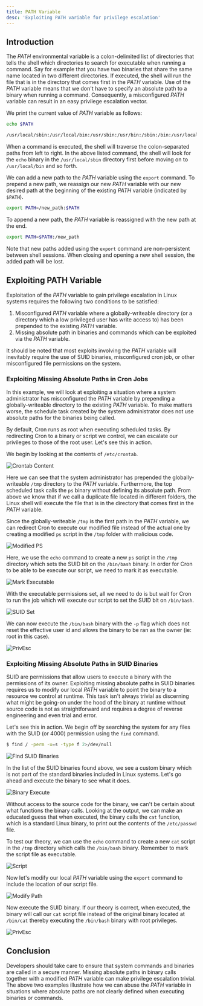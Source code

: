 ```yaml
---
title: PATH Variable
desc: 'Exploiting PATH variable for privilege escalation'
---
```

## Introduction
The *PATH* environmental variable is a colon-delimited list of directories that tells the shell which directories to search for executable when running a command. Say for example that you have two binaries that share the same name located in two different directories. If executed, the shell will run the file that is in the directory that comes first in the *PATH* variable. Use of the *PATH* variable means that we don't have to specify an absolute path to a binary when running a command. Consequently, a misconfigured *PATH* variable can result in an easy privilege escalation vector.

We print the current value of *PATH* variable as follows:

```sh
echo $PATH

/usr/local/sbin:/usr/local/bin:/usr/sbin:/usr/bin:/sbin:/bin:/usr/local/games:/usr/games
```
When a command is executed, the shell will traverse the colon-separated paths from left to right. In the above listed command, the shell will look for the `echo` binary in the `/usr/local/sbin` directory first before moving on to `/usr/local/bin` and so forth.

We can add a new path to the *PATH* variable using the `export` command. To prepend a new path, we reassign our new *PATH* variable with our new desired path at the beginning of the existing *PATH* variable (indicated by `$PATH`).

```sh
export PATH=/new_path:$PATH
```
To append a new path, the *PATH* variable is reassigned with the new path at the end.

```sh
export PATH=$PATH:/new_path
```
Note that new paths added using the `export` command are non-persistent between shell sessions. When closing and opening a new shell session, the added path will be lost.

## Exploiting PATH Variable
Exploitation of the *PATH* variable to gain privilege escalation in Linux systems requires the following two conditions to be satisfied:

1. Misconfigured *PATH* variable where a globally-writeable directory (or a directory which a low privileged user has write access to) has been prepended to the existing *PATH* variable.
2. Missing absolute path in binaries and commands which can be exploited via the *PATH* variable.

It should be noted that most exploits involving the *PATH* variable will inevitably require the use of SUID binaries, misconfigured cron job, or other misconfigured file permissions on the system.

### Exploiting Missing Absolute Paths in Cron Jobs
In this example, we will look at exploiting a situation where a system administrator has misconfigured the *PATH* variable by prepending a globally-writeable directory to the existing *PATH* variable. To make matters worse, the schedule task created by the system administrator does not use absolute paths for the binaries being called.

By default, Cron runs as root when executing scheduled tasks. By redirecting Cron to a binary or script we control, we can escalate our privileges to those of the root user. Let's see this in action.

We begin by looking at the contents of `/etc/crontab`.

![Crontab Content](../../assets/images/path/01-crontab.png)

Here we can see that the system administrator has prepended the globally-writeable `/tmp` directory to the *PATH* variable. Furthermore, the top scheduled task calls the `ps` binary without defining its absolute path. From above we know that if we call a duplicate file located in different folders, the Linux shell will execute the file that is in the directory that comes first in the *PATH* variable.

Since the globally-writeable `/tmp` is the first path in the *PATH* variable, we can redirect Cron to execute our modified file instead of the actual one by creating a modified `ps` script in the `/tmp` folder with malicious code.

![Modified PS](../../assets/images/path/02-script.png)

Here, we use the `echo` command to create a new `ps` script in the `/tmp` directory which sets the SUID bit on the `/bin/bash` binary. In order for Cron to be able to be execute our script, we need to mark it as executable.

![Mark Executable](../../assets/images/path/03-permissions.png)

With the executable permissions set, all we need to do is but wait for Cron to run the job which will execute our script to set the SUID bit on `/bin/bash`.

![SUID Set](../../assets/images/path/04-SUID.png)

We can now execute the `/bin/bash` binary with the `-p` flag which does not reset the effective user id and allows the binary to be ran as the owner (ie: root in this case).

![PrivEsc](../../assets/images/path/05-cronprivesc.png)

### Exploiting Missing Absolute Paths in SUID Binaries
SUID are permissions that allow users to execute a binary with the permissions of its owner. Exploiting missing absolute paths in SUID binaries requires us to modify our local *PATH* variable to point the binary to a resource we control at runtime. This task isn't always trivial as discerning what might be going-on under the hood of the binary at runtime without source code is not as straightforward and requires a degree of reverse engineering and even trial and error.

Let's see this in action. We begin off by searching the system for any files with the SUID (or 4000) permission using the `find` command.

```sh
$ find / -perm -u=s -type f 2>/dev/null
```
![Find SUID Binaries](../../assets/images/path/06-findsuid.png)

In the list of the SUID binaries found above, we see a custom binary which is not part of the standard binaries included in Linux systems. Let's go ahead and execute the binary to see what it does.

![Binary Execute](../../assets/images/path/07-runbinary.png)

Without access to the source code for the binary, we can't be certain about what functions the binary calls. Looking at the output, we can make an educated guess that when executed, the binary calls the `cat` function, which is a standard Linux binary, to print out the contents of the `/etc/passwd` file.

To test our theory, we can use the `echo` command to create a new `cat` script in the `/tmp` directory which calls the `/bin/bash` binary. Remember to mark the script file as executable.

![Script](../../assets/images/path/08-catscript.png)

Now let's modify our local *PATH* variable using the `export` command to include the location of our script file.

![Modify Path](../../assets/images/path/09-exportpath.png)

Now execute the SUID binary. If our theory is correct, when executed, the binary will call our `cat` script file instead of the original binary located at `/bin/cat` thereby executing the `/bin/bash` binary with root privileges.

![PrivEsc](../../assets/images/path/10-privesc.png)

## Conclusion
Developers should take care to ensure that system commands and binaries are called in a secure manner. Missing absolute paths in binary calls together with a modified *PATH* variable can make privilege escalation trivial. The above two examples illustrate how we can abuse the *PATH* variable in situations where absolute paths are not clearly defined when executing binaries or commands.